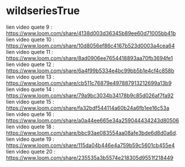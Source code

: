 # wildseriesTrue

lien video quete 9 : https://www.loom.com/share/4138d003d36345b89ee60d71005bb41b <br/>
lien video quete 10 : https://www.loom.com/share/10d8056ef86c4167b523d0003a4cea64 <br/>
lien video quete 11 : https://www.loom.com/share/8ad0906ee7654418893aa70fb3694fe1 </br>
lien video quete 12 : https://www.loom.com/share/6a4f99b5334e4bc99bb5b1e4cf4c858b  </br>
lien video quete 13 : https://www.loom.com/share/cb511c76879e497887913212699a13b9  <br/>
lien video quete 14 : https://www.loom.com/share/79a9bc3034b34178b9c85d026af7fa92  <br/>
lien video quete 15 : https://www.loom.com/share/fa32bdf544114a60b24a6fb1ee16c53a  <br/>
lien video quete 16 : https://www.loom.com/share/a0a44ee665e34a259044434243d80506 <br/>
lien video quete 18 : https://www.loom.com/share/bbc93ae083554aa08afe3bde6d8d0a6d. <br/>
lien video quete 19 : https://www.loom.com/share/115da04b446e4a759b59c5601cb455e4 <br/>
lien video quete 20 : https://www.loom.com/share/235535a3b5574e218305d9551f218449


